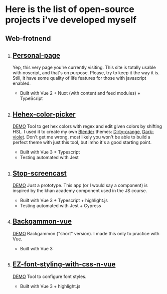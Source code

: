 # Here is the list of open-source projects i've developed myself

## Web-frotnend

1. ## [Personal-page](https://github.com/Pacifist-Penguin/personal-page)

    Yep, this very page you're currently visiting. This site is totally usable with noscript, and that's on purpose. Please, try to keep it the way it is. Still, it have some quality of life features for those with javascript enabled.
    * Built with Vue 2 + Nuxt (with content and feed modules) + TypeScript
2. ## [Hehex-color-picker](https://github.com/Pacifist-Penguin/Hehex-color-picker)

    [DEMO](https://pacifist-penguin.github.io/Hehex-color-picker/)
    Tool to get hex colors with regex and edit given colors by shifting HSL.
    I used it to create my own [Blender](https://www.blender.org/) themes: [Dirty-orange](https://github.com/NewPirateOfUASeas/Dirty-orange-blender-theme), [Dark-violet](https://github.com/NewPirateOfUASeas/Dark-violet-blender-theme). Don't get me wrong, most likely you won't be able to build a perfect theme with just this tool, but imho it's a good starting point.
    * Built with Vue 3 + Typescript
    * Testing automated with Jest
3. ## [Stop-screencast](https://github.com/Pacifist-Penguin/stop-screencast)

    [DEMO](https://pacifist-penguin.github.io/stop-screencast/)
    Just a prototype. This app (or I would say a component) is inspired by the khan academy component used in the JS course.
    * Built with Vue 3 + Typescript + highlight.js
    * Testing automated with Jest + Cypress
4. ## [Backgammon-vue](https://github.com/Pacifist-Penguin/backgammon-vue)

    [DEMO](https://pacifist-penguin.github.io/backgammon-vue/)
    Backgammon ("short" version). I made this only to practice with Vue.
    * Built with Vue 3
5. ## [EZ-font-styling-with-css-n-vue](https://github.com/Pacifist-Penguin/ez-font-styling-with-css-n-vue)

    [DEMO](https://pacifist-penguin.github.io/ez-font-styling-with-css-n-vue)
    Tool to configure font styles.
    * Built with Vue 3 + highlight.js
